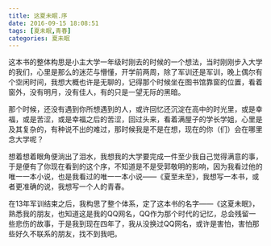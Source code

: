 ```yaml
---
title: 这夏未眠.序
date: 2016-09-15 18:08:51
tags: [夏未眠,青春]
categories: 夏未眠
---
```


这本书的整体构思是小主大学一年级时刚去的时候的一个想法，当时刚刚步入大学的我们，心里是那么的迷茫与懵懂，开学前两周，除了军训还是军训，晚上偶尔有个空闲时间，我想大概也许是无聊的，记得那个时候坐在图书馆靠窗的位置，看着窗外，没有明月，没有佳人，有的只是一望无际的黑暗。
<!--More-->
那个时候，还没有遇到你所想遇到的人，或许回忆还沉淀在高中的时光里，或是幸福，或是苦涩，或是幸福之后的苦涩，回过头来，看着满屋子的学长学姐，心里是及其复杂的，有种说不出的难过，那时候我是不是在想，现在的你（们）会在哪里念大学呢？

想着想着眼角便淌出了泪水，我想我的大学要完成一件至少我自己觉得满意的事，于是便有了你现在看到的这个序，不知道是不是受郭敬明的影响，因为我看过他的唯一一本小说，也是我看过的唯一一本小说——《夏至未至》，我想写一本书，或者更准确的说，我想写一个人的青春。

在13年军训结束之后，我构思了整个体系，定了这本书的名字——《这夏未眠》，熟悉我的朋友，也知道这是我的QQ网名，QQ作为那个时代的记忆，总会残留一些悲伤的故事，于是我到现在四年了，我从没换过QQ网名，或许是害怕，害怕那些好久不联系的朋友，找不到我吧。
